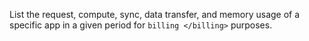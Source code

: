 List the request, compute, sync, data transfer, and memory usage of a
specific app in a given period for `billing </billing>` purposes.
